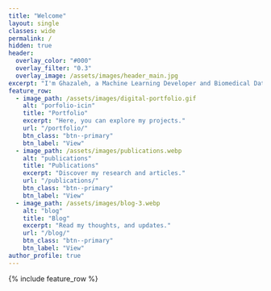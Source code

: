 ```yaml
---
title: "Welcome"
layout: single
classes: wide
permalink: /
hidden: true
header:
  overlay_color: "#000"
  overlay_filter: "0.3"
  overlay_image: /assets/images/header_main.jpg
excerpt: "I'm Ghazaleh, a Machine Learning Developer and Biomedical Data Scientist. Explore my portfolio, blog, and resources on AI, machine learning, and data science!"
feature_row:
  - image_path: /assets/images/digital-portfolio.gif
    alt: "porfolio-icin"
    title: "Portfolio"
    excerpt: "Here, you can explore my projects."
    url: "/portfolio/"
    btn_class: "btn--primary"
    btn_label: "View"
  - image_path: /assets/images/publications.webp
    alt: "publications"
    title: "Publications"
    excerpt: "Discover my research and articles."
    url: "/publications/"
    btn_class: "btn--primary"
    btn_label: "View"
  - image_path: /assets/images/blog-3.webp
    alt: "blog"
    title: "Blog"
    excerpt: "Read my thoughts, and updates."
    url: "/blog/"
    btn_class: "btn--primary"
    btn_label: "View" 
author_profile: true   
---
```


<style>
  .page-title {
    color:rgb(75, 67, 62); /* Replace with the desired color */
    text-shadow: 2px 2px 4px rgba(0, 0, 0, 0.6); /* Optional: adds shadow for better visibility */
  }
</style>

{% include feature_row %}
